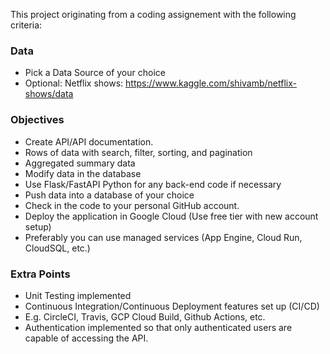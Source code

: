 This project originating from a coding assignement with the following criteria:

### Data
* Pick a Data Source of your choice
* Optional: Netflix shows: https://www.kaggle.com/shivamb/netflix-shows/data

### Objectives
* Create API/API documentation.
* Rows of data with search, filter, sorting, and pagination
* Aggregated summary data
* Modify data in the database
* Use Flask/FastAPI Python for any back-end code if necessary
* Push data into a database of your choice
* Check in the code to your personal GitHub account.
* Deploy the application in Google Cloud (Use free tier with new account setup)
* Preferably you can use managed services (App Engine, Cloud Run, CloudSQL, etc.)

### Extra Points
* Unit Testing implemented
* Continuous Integration/Continuous Deployment features set up (CI/CD)
* E.g. CircleCI, Travis, GCP Cloud Build, Github Actions, etc.
* Authentication implemented so that only authenticated users are capable of accessing the API.